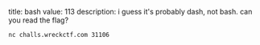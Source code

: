 title: bash
value: 113
description: i guess it's probably dash, not bash. can you read the flag?

`nc challs.wreckctf.com 31106`
